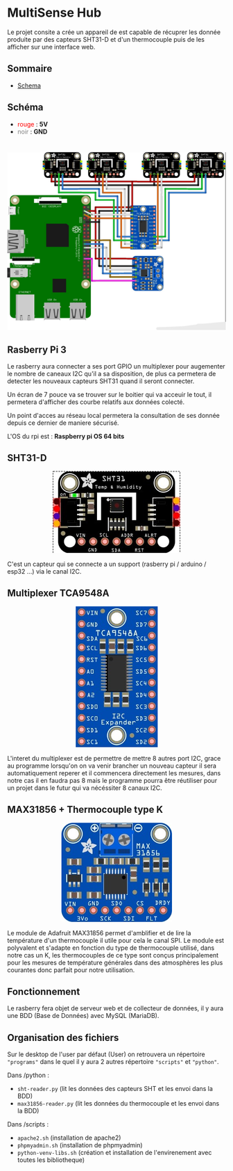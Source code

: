 # MultiSense Hub
Le projet consite a crée un appareil de est capable de récuprer les donnée produite par des capteurs SHT31-D et d'un thermocouple puis de les afficher sur une interface web.

## Sommaire

- [Schema](schema)

## Schéma
- <font color="red"> rouge </font> : **5V**
- <font color="grey"> noir </font> : **GND**

#

![SHT31 Schema](images/schema_sht31.jpg)

## Rasberry Pi 3

Le rasberry aura connecter a ses port GPIO un multiplexer pour augementer le nombre de caneaux I2C qu'il a sa disposition, de plus ca permetera de detecter les nouveaux capteurs SHT31 quand il seront connecter.

Un écran de 7 pouce va se trouver sur le boitier qui va acceuir le tout, il permetera d'afficher des courbe relatifs aux données colecté.

Un point d'acces au réseau local permetera la consultation de ses donnée depuis ce dernier de maniere sécurisé.

L'OS du rpi est : **Raspberry pi OS 64 bits**

## SHT31-D

<p  align='center'>
    <img src="images/SHT31D.jpg">
</p>

C'est un capteur qui se connecte a un support (rasberry pi / arduino / esp32 ...) via le canal I2C.

## Multiplexer TCA9548A

<p  align='center'>
    <img src="images/TCA9548A.jpg">
</p>

L'interet du multiplexer est de permettre de mettre 8 autres port I2C, grace au programme lorsqu'on on va venir brancher un nouveau capteur il sera automatiquement reperer et il commencera directement les mesures, dans notre cas il en faudra pas 8 mais le programme pourra être réutiliser pour un projet dans le futur qui va nécéssiter 8 canaux I2C.

## MAX31856 + Thermocouple type K

<p  align='center'>
    <img src="images/max31856.jpg">
</p>

Le module de Adafruit MAX31856 permet d'amblifier et de lire la température d'un thermocouple il utile pour cela le canal SPI. Le module est polyvalent et s'adapte en fonction du type de thermocouple utilisé, dans notre cas un K, les thermocouples de ce type sont conçus principalement pour les mesures de température générales dans des atmosphères les plus courantes donc parfait pour notre utilisation.

## Fonctionnement

Le rasberry fera objet de serveur web et de collecteur de données, il y aura une BDD (Base de Données) avec MySQL (MariaDB).

## Organisation des fichiers
Sur le desktop de l'user par défaut (User) on retrouvera un répertoire `"programs"` dans le quel il y aura 2 autres répertoire `"scripts"` et `"python"`.

Dans /python :
- ``sht-reader.py`` (lit les données des capteurs SHT et les envoi dans la BDD)
- ``max31856-reader.py`` (lit les données du thermocouple et les envoi dans la BDD)

Dans /scripts :
- ``apache2.sh`` (installation de apache2)
- ``phpmyadmin.sh`` (installation de phpmyadmin)
- ``python-venv-libs.sh`` (création et installation de l'envirenement avec toutes les bibliotheque)
